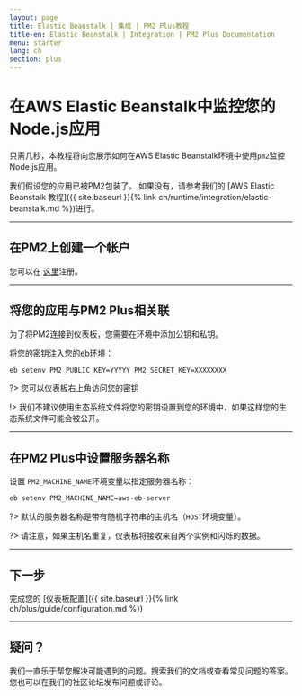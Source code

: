 ```yaml
---
layout: page
title: Elastic Beanstalk | 集成 | PM2 Plus教程
title-en: Elastic Beanstalk | Integration | PM2 Plus Documentation
menu: starter
lang: ch
section: plus
---
```


# 在AWS Elastic Beanstalk中监控您的Node.js应用

只需几秒，本教程将向您展示如何在AWS Elastic Beanstalk环境中使用`pm2`监控Node.js应用。

我们假设您的应用已被PM2包装了。 如果没有，请参考我们的 [AWS Elastic Beanstalk 教程]({{ site.baseurl }}{% link ch/runtime/integration/elastic-beanstalk.md %})进行。

---

## 在PM2上创建一个帐户

您可以在 [这里](https://app.keymetrics.io/api/oauth/register)注册。

---

## 将您的应用与PM2 Plus相关联

为了将PM2连接到仪表板，您需要在环境中添加公钥和私钥。

将您的密钥注入您的eb环境：
```bash
eb setenv PM2_PUBLIC_KEY=YYYYY PM2_SECRET_KEY=XXXXXXXX
```

?> 您可以仪表板右上角访问您的密钥

!> 我们不建议使用生态系统文件将您的密钥设置到您的环境中，如果这样您的生态系统文件可能会被公开。

---

## 在PM2 Plus中设置服务器名称

设置 `PM2_MACHINE_NAME`环境变量以指定服务器名称：

```bash
eb setenv PM2_MACHINE_NAME=aws-eb-server
```

?> 默认的服务器名称是带有随机字符串的主机名（`HOST`环境变量）。

?> 请注意，如果主机名重复，仪表板将接收来自两个实例和闪烁的数据。

---

## 下一步

完成您的 [仪表板配置]({{ site.baseurl }}{% link ch/plus/guide/configuration.md %})

---

## 疑问？

我们一直乐于帮您解决可能遇到的问题。搜索我们的文档或查看常见问题的答案。您也可以在我们的社区论坛发布问题或评论。